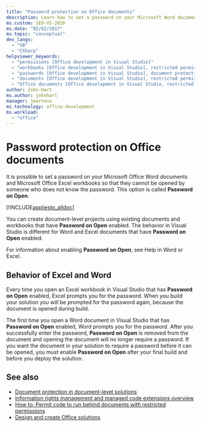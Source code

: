```yaml
---
title: "Password protection on Office documents"
description: Learn how to set a password on your Microsoft Word documents and Excel workbooks so that they can't be opened by unauthorized users.
ms.custom: SEO-VS-2020
ms.date: "02/02/2017"
ms.topic: "conceptual"
dev_langs:
  - "VB"
  - "CSharp"
helpviewer_keywords:
  - "permissions [Office development in Visual Studio]"
  - "workbooks [Office development in Visual Studio], restricted permissions"
  - "passwords [Office development in Visual Studio], document protections"
  - "documents [Office development in Visual Studio], restricted permissions"
  - "Office documents [Office development in Visual Studio, restricted permissions"
author: John-Hart
ms.author: johnhart
manager: jmartens
ms.technology: office-development
ms.workload:
  - "office"
---
```

# Password protection on Office documents
  It is possible to set a password on your Microsoft Office Word documents and Microsoft Office Excel workbooks so that they cannot be opened by someone who does not know the password. This option is called **Password on Open**.

 [!INCLUDE[appliesto_alldoc](../vsto/includes/appliesto-alldoc-md.md)]

 You can create document-level projects using existing documents and workbooks that have **Password on Open** enabled. The behavior in Visual Studio is different for Word and Excel documents that have **Password on Open** enabled.

 For information about enabling **Password on Open**, see Help in Word or Excel.

## Behavior of Excel and Word
 Every time you open an Excel workbook in Visual Studio that has **Password on Open** enabled, Excel prompts you for the password. When you build your solution you will be prompted for the password again, because the document is opened during build.

 The first time you open a Word document in Visual Studio that has **Password on Open** enabled, Word prompts you for the password. After you successfully enter the password, **Password on Open** is removed from the document and opening the document will no longer require a password. If you want the document in your solution to require a password before it can be opened, you must enable **Password on Open** after your final build and before you deploy the solution.

## See also
- [Document protection in document-level solutions](../vsto/document-protection-in-document-level-solutions.md)
- [Information rights management and managed code extensions overview](../vsto/information-rights-management-and-managed-code-extensions-overview.md)
- [How to: Permit code to run behind documents with restricted permissions](../vsto/how-to-permit-code-to-run-behind-documents-with-restricted-permissions.md)
- [Design and create Office solutions](../vsto/designing-and-creating-office-solutions.md)
